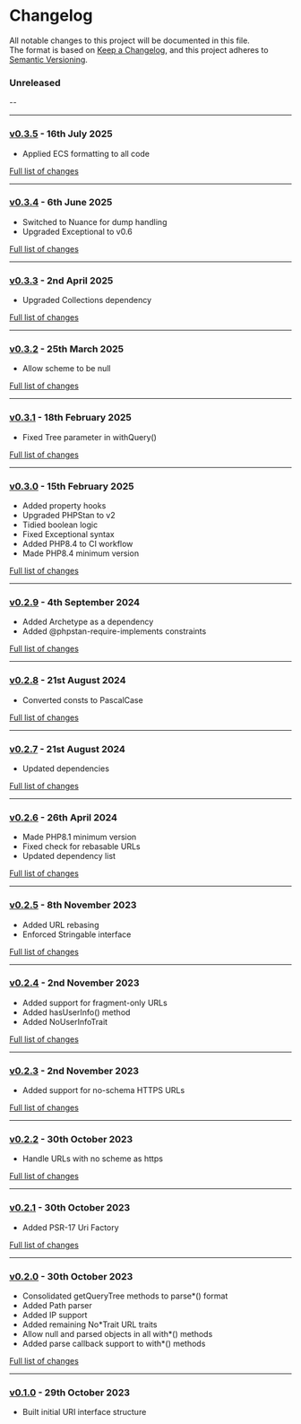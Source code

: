 # Changelog

All notable changes to this project will be documented in this file.<br>
The format is based on [Keep a Changelog](https://keepachangelog.com/en/1.0.0/),
and this project adheres to [Semantic Versioning](https://semver.org/spec/v2.0.0.html).

### Unreleased
--

---

### [v0.3.5](https://github.com/decodelabs/singularity/commits/v0.3.5) - 16th July 2025

- Applied ECS formatting to all code

[Full list of changes](https://github.com/decodelabs/singularity/compare/v0.3.4...v0.3.5)

---

### [v0.3.4](https://github.com/decodelabs/singularity/commits/v0.3.4) - 6th June 2025

- Switched to Nuance for dump handling
- Upgraded Exceptional to v0.6

[Full list of changes](https://github.com/decodelabs/singularity/compare/v0.3.3...v0.3.4)

---

### [v0.3.3](https://github.com/decodelabs/singularity/commits/v0.3.3) - 2nd April 2025

- Upgraded Collections dependency

[Full list of changes](https://github.com/decodelabs/singularity/compare/v0.3.2...v0.3.3)

---

### [v0.3.2](https://github.com/decodelabs/singularity/commits/v0.3.2) - 25th March 2025

- Allow scheme to be null

[Full list of changes](https://github.com/decodelabs/singularity/compare/v0.3.1...v0.3.2)

---

### [v0.3.1](https://github.com/decodelabs/singularity/commits/v0.3.1) - 18th February 2025

- Fixed Tree parameter in withQuery()

[Full list of changes](https://github.com/decodelabs/singularity/compare/v0.3.0...v0.3.1)

---

### [v0.3.0](https://github.com/decodelabs/singularity/commits/v0.3.0) - 15th February 2025

- Added property hooks
- Upgraded PHPStan to v2
- Tidied boolean logic
- Fixed Exceptional syntax
- Added PHP8.4 to CI workflow
- Made PHP8.4 minimum version

[Full list of changes](https://github.com/decodelabs/singularity/compare/v0.2.9...v0.3.0)

---

### [v0.2.9](https://github.com/decodelabs/singularity/commits/v0.2.9) - 4th September 2024

- Added Archetype as a dependency
- Added @phpstan-require-implements constraints

[Full list of changes](https://github.com/decodelabs/singularity/compare/v0.2.8...v0.2.9)

---

### [v0.2.8](https://github.com/decodelabs/singularity/commits/v0.2.8) - 21st August 2024

- Converted consts to PascalCase

[Full list of changes](https://github.com/decodelabs/singularity/compare/v0.2.7...v0.2.8)

---

### [v0.2.7](https://github.com/decodelabs/singularity/commits/v0.2.7) - 21st August 2024

- Updated dependencies

[Full list of changes](https://github.com/decodelabs/singularity/compare/v0.2.6...v0.2.7)

---

### [v0.2.6](https://github.com/decodelabs/singularity/commits/v0.2.6) - 26th April 2024

- Made PHP8.1 minimum version
- Fixed check for rebasable URLs
- Updated dependency list

[Full list of changes](https://github.com/decodelabs/singularity/compare/v0.2.5...v0.2.6)

---

### [v0.2.5](https://github.com/decodelabs/singularity/commits/v0.2.5) - 8th November 2023

- Added URL rebasing
- Enforced Stringable interface

[Full list of changes](https://github.com/decodelabs/singularity/compare/v0.2.4...v0.2.5)

---

### [v0.2.4](https://github.com/decodelabs/singularity/commits/v0.2.4) - 2nd November 2023

- Added support for fragment-only URLs
- Added hasUserInfo() method
- Added NoUserInfoTrait

[Full list of changes](https://github.com/decodelabs/singularity/compare/v0.2.3...v0.2.4)

---

### [v0.2.3](https://github.com/decodelabs/singularity/commits/v0.2.3) - 2nd November 2023

- Added support for no-schema HTTPS URLs

[Full list of changes](https://github.com/decodelabs/singularity/compare/v0.2.2...v0.2.3)

---

### [v0.2.2](https://github.com/decodelabs/singularity/commits/v0.2.2) - 30th October 2023

- Handle URLs with no scheme as https

[Full list of changes](https://github.com/decodelabs/singularity/compare/v0.2.1...v0.2.2)

---

### [v0.2.1](https://github.com/decodelabs/singularity/commits/v0.2.1) - 30th October 2023

- Added PSR-17 Uri Factory

[Full list of changes](https://github.com/decodelabs/singularity/compare/v0.2.0...v0.2.1)

---

### [v0.2.0](https://github.com/decodelabs/singularity/commits/v0.2.0) - 30th October 2023

- Consolidated getQueryTree methods to parse*() format
- Added Path parser
- Added IP support
- Added remaining No*Trait URL traits
- Allow null and parsed objects in all with*() methods
- Added parse callback support to with*() methods

[Full list of changes](https://github.com/decodelabs/singularity/compare/v0.1.0...v0.2.0)

---

### [v0.1.0](https://github.com/decodelabs/singularity/commits/v0.1.0) - 29th October 2023

- Built initial URI interface structure
